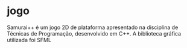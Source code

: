 # jogo
Samurai++ é um jogo 2D de plataforma apresentado na disciplina de Técnicas de Programação, desenvolvido em C++. A biblioteca gráfica utilizada foi SFML
